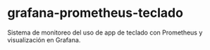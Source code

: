 # grafana-prometheus-teclado
Sistema de monitoreo del uso de app de teclado con Prometheus y visualización en Grafana.
